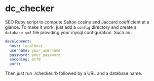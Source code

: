 # dc_checker
SEO Ruby script to compute Salton cosine and Jaccard coefficient at a glance.
To make it work, just add a `config` directory and create a `database.yml` file providing your mysql configuration. Such as :

``` yml
development:
  host: localhost
  username: your_username
  password: your_password
  encoding: utf8
  port:
```

Then just run ./checker.rb followed by a URL and a database name.
